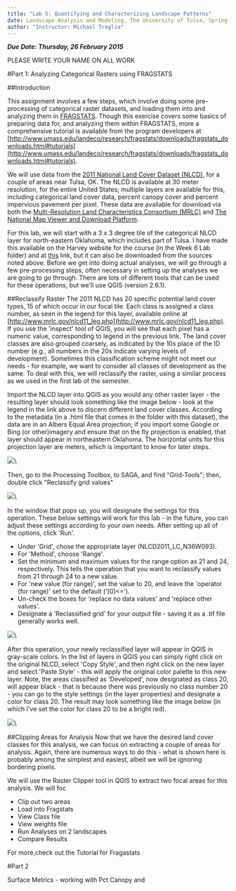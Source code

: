 ```yaml
---
title: "Lab 5: Quantifying and Characterizing Landscape Patterns"
date: Landscape Analysis and Modeling, The University of Tulsa, Spring 2015
author: "Instructor: Michael Treglia"
---
```


***Due Date: Thursday, 26 February 2015***

PLEASE WRITE YOUR NAME ON ALL WORK

#Part 1: Analyzing Categorical Rasters using FRAGSTATS

##Introduction

This assignment involves a few steps, which involve doing some pre-processing of categorical raster datasets, and loading them into and analyzing them in [FRAGSTATS](http://www.umass.edu/landeco/research/fragstats/fragstats.html).  Though this exercise covers some basics of preparing data for, and analyzing them within FRAGSTATS, more a comprehensive tutorial is available from the program developers at [http://www.umass.edu/landeco/research/fragstats/downloads/fragstats_downloads.html#tutorials](http://www.umass.edu/landeco/research/fragstats/downloads/fragstats_downloads.html#tutorials).

We will use data from the [2011 National Land Cover Dataset (NLCD)](http://www.mrlc.gov/nlcd2011.php), for a couple of areas near Tulsa, OK. The NLCD is available at 30 meter resolution, for the entire United States; multiple layers are available for this, including categorical land cover data, percent canopy cover and percent impervious pavement per pixel. These data are available for download via both the [Multi-Resolution Land Characteristics Consortium (MRLC)](http://www.mrlc.gov/) and [The National Map Viewer and Download Platform](http://viewer.nationalmap.gov/viewer/).

For this lab, we will start with a 3 x 3 degree tile of the categorical NLCD layer for north-eastern Oklahoma, which includes part of Tulsa. I have made this available on the Harvey website for the course (in the Week 6 Lab folder) and at [this](LINK) link, but it can also be downloaded from the sources noted above. Before we get into doing actual analyses, we will go through a few pre-processing steps, often necessary in setting up the analyses we are going to go through. There are lots of different tools that can be used for these operations, but we'll use QGIS (version 2.6.1).

##Reclassify Raster
The 2011 NLCD has 20 specific potential land cover types, 15 of which occur in our focal tile. Each class is assigned a class number, as seen in the legend for this layer, available online at [http://www.mrlc.gov/nlcd11_leg.php](http://www.mrlc.gov/nlcd11_leg.php). If you use the 'inspect' tool of QGIS, you will see that each pixel has a numeric value, corresponding to legend in the previous link. The land cover classes are also grouped coarsely, as indicated by the 10s place of the ID number (e.g., all numbers in the 20s indicate varying levels of development).  Sometimes this classification scheme might not meet our needs - for example, we want to consider all classes of development as the same. To deal with this, we will reclassify the raster, using a similar process as we used in the first lab of the semester.

Import the NLCD layer into QGIS as you would any other raster layer - the resulting layer should look something like the image below - look at the legend in the link above to discern different land cover classes. According to the metadata (in a .html file that comes in the folder with this dataset), the data are in an Albers Equal Area projection; if you import some Google or Bing (or other)imagery and ensure that on the fly projection is enabled, that layer should appear in northeastern Oklahoma. The horizontal units for this projection layer are meters, which is important to know for later steps.

![](./Images/NLCD_36_93.png)\

Then, go to the Processing Toolbox, to SAGA, and find "Grid-Tools"; then, double click "Reclassify grid values"

![](./Images/QGIS_Processing_ReclassSAGA.png)\

In the window that pops up, you will designate the settings for this operation. These below settings will work for this lab - in the future, you can adjust these settings according to your own needs. After setting up all of the options, click 'Run'.
	
* Under 'Grid', chose the appropriate layer (NLCD2011_LC_N36W093).
* For 'Method', choose 'Range'.
* Set the minimum and maximum values for the range option as 21 and 24, respectively. This tells the operation that you want to reclassify values from 21 through 24 to a new value.
* For 'new value (for range)', set the value to 20, and leave the 'operator (for range)' set to the default ('[0]<=').
* Un-check the boxes for 'replace no data values' and 'replace other values'.
* Designate a 'Reclassified grid' for your output file - saving it as a .tif file generally works well.
	
![](./Images/QGIS_Processing_ReclassSAGAFull.png)\

After this operation, your newly reclassified layer will appear in QGIS in gray-scale colors. In the list of layers in QGIS you can simply right click on the original NLCD, select 'Copy Style', and then right click on the new layer and select 'Paste Style' - this will apply the original color palette to this new layer.  Note, the areas classified as 'Developed', now designated as class 20, will appear black - that is because there was previously no class number 20 - you can go to the style settings (in the layer properties) and designate a color for class 20. The result may look something like the image below (in which I've set the color for class 20 to be a bright red).

![](./Images/NLCD_36_93_Reclass.png)\


##Clipping Areas for Analysis
Now that we have the desired land cover classes for this analysis, we can focus on extracting a couple of areas for analysis. Again, there are numerous ways to do this - what is shown here is probably among the simplest and easiest, albeit we will be ignoring bordering pixels. 

We will use the Raster Clipper tool in QGIS to extract two focal areas for this analysis. We will foc


* Clip out two areas
* Load into Fragstats
* View Class file
* View weights file
* Run Analyses on 2 landscapes
* Compare Results

For more,check out the Tutorial for Fragastats

#Part 2

Surface Metrics - working with Pct Canopy and 